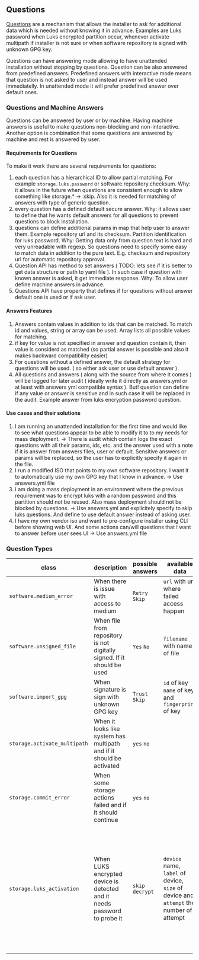 ## Questions

[Questions][] are a mechanism that allows the installer to ask for additional data which is needed without knowing it in advance.
Examples are Luks password when Luks encrypted partition occur, whenever activate multipath if installer is not sure
or when software repository is signed with unknown GPG key.

Questions can have answering mode allowing to have unattended installation without stopping by questions. Question can be
also answered from predefined answers. Predefined answers with interactive mode means that question is not asked to user
and instead answer will be used immediatelly. In unattended mode it will prefer predefined answer over default ones.

[Questions]: https://opensuse.github.io/agama/dbus/ref-org.opensuse.Agama.Questions1.html

### Questions and Machine Answers

Questions can be answered by user or by machine. Having machine answers is useful to make questions
non-blocking and non-interactive. Another option is combination that some questions are answered by machine and rest
is answered by user.

#### Requirements for Questions

To make it work there are several requirements for questions:

1. each question has a hierarchical ID to allow partial matching. For example `storage.luks.password` or
software.repository.checksum. Why: it allows in the future when questions are consistent enough to allow something like
storage.* -> :skip. Also it is needed for matching of answers with type of generic question.
2. every question has a defined default secure answer. Why: it allows user to define that he wants default answers for all questions
   to prevent questions to block installation.
3. questions can define additional params in map that help user to answer them. Example repository url and its checksum.
   Partition identification for luks password. Why: Getting data only from question text is hard and very unreadable with regexp.
   So questions need to specify some easy to match data in addition to the pure text.
   E.g. checksum and repository url for automatic repository approval.
4. Question API has method to set answers ( TODO: lets see if it is better to get data structure or path to yaml file ). In such case if question
   with known answer is asked, it get immediate response.
   Why: To allow user define machine answers in advance.
5. Questions API have property that defines if for questions without answer default one is used or if ask user.

#### Answers Features

1. Answers contain values in addition to ids that can be matched. To match
id and values, string or array can be used. Array lists all possible values for matching.
2. if key for value is not specified in answer and question contain it, then value is considerd as matched (so partial answer is possible and also it makes backward compatibility easier)
3. For questions without a defined answer, the default strategy for questions will be used. ( so either ask user or use default answer )
4. All questions and answers ( along with the source from where it comes )
   will be logged for later audit ( ideally write it directly as answers.yml or at least with answers yml compatible syntax ). But! question can define if any value or answer is sensitive and in such case
   it will be replaced in the audit. Example answer from luks encryption password question.


#### Use cases and their solutions

1. I am running an unattended installation for the first time and would like to see what questions appear to be able to modify it to
to my needs for mass deployment. -> There is audit which contain logs the exact questions
with all their params, ids, etc. and the answer used with a note if it is answer from answers files, user or default.
Sensitive answers or params will be replaced, so the user has to explicitly specify it again in the file.
2. I run a modified ISO that points to my own software repository. I want it to automatically use my own
  GPG key that I know in advance. -> Use answers.yml file
3. I am doing a mass deployment in an environment where the previous requirement was to encrypt luks with a random password
   and this partition should not be reused. Also mass deployment should not be blocked by questions. -> Use answers.yml and explicitely specify to skip luks questions. And define to use
   default answer instead of asking user.
4. I have my own vendor iso and want to pre-configure installer using CLI before showing web UI. And some actions can/will
   questions that I want to answer before user sees UI -> Use answers.yml file

### Question Types

| class  | description  | possible answers  | available data  | notes  |
|---     |---           |---                |---              |---     |
| `software.medium_error` | When there is issue with access to medium  | `Retry` `Skip`  | `url` with url where failed access happen  |   |
| `software.unsigned_file`  | When file from repository is not digitally signed. If it should be used  | `Yes` `No`  | `filename` with name of file  |   |
| `software.import_gpg`  | When signature is sign with unknown GPG key  | `Trust` `Skip`  | `id` of key `name` of key and `fingerprint` of key |   |
| `storage.activate_multipath` | When it looks like system has multipath and if it should be activated | `yes` `no` |  | Here it is used lower case. It should be unified. |
| `storage.commit_error` | When some storage actions failed and if it should continue | `yes` `no` |  | Also here it is lowercase |
| `storage.luks_activation` | When LUKS encrypted device is detected and it needs password to probe it | `skip` `decrypt` | `device` name, `label` of device, `size` of device and `attempt` the number of attempt | Answer contain additional field password that has to be filled if answer is `decrypt`. Attempt data can be used to limit passing wrong password. |

